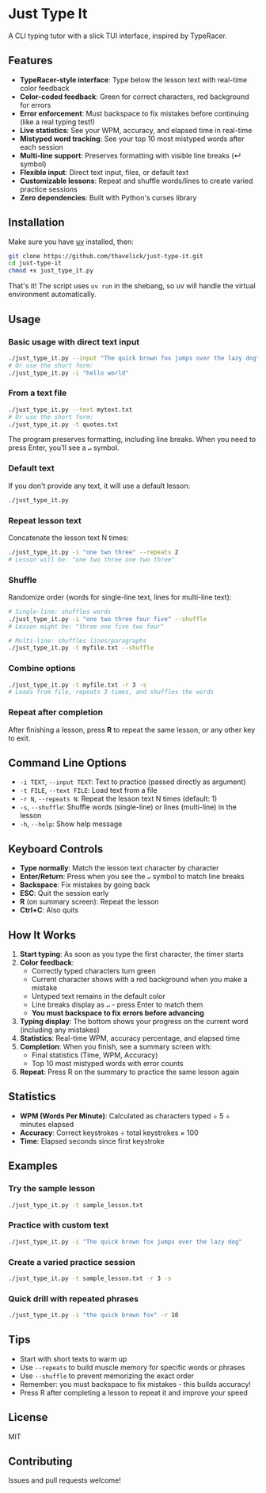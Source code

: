 # Just Type It

A CLI typing tutor with a slick TUI interface, inspired by TypeRacer.

## Features

- **TypeRacer-style interface**: Type below the lesson text with real-time color feedback
- **Color-coded feedback**: Green for correct characters, red background for errors
- **Error enforcement**: Must backspace to fix mistakes before continuing (like a real typing test!)
- **Live statistics**: See your WPM, accuracy, and elapsed time in real-time
- **Mistyped word tracking**: See your top 10 most mistyped words after each session
- **Multi-line support**: Preserves formatting with visible line breaks (↵ symbol)
- **Flexible input**: Direct text input, files, or default text
- **Customizable lessons**: Repeat and shuffle words/lines to create varied practice sessions
- **Zero dependencies**: Built with Python's curses library

## Installation

Make sure you have [uv](https://github.com/astral-sh/uv) installed, then:

```bash
git clone https://github.com/thavelick/just-type-it.git
cd just-type-it
chmod +x just_type_it.py
```

That's it! The script uses `uv run` in the shebang, so uv will handle the virtual environment automatically.

## Usage

### Basic usage with direct text input

```bash
./just_type_it.py --input "The quick brown fox jumps over the lazy dog"
# Or use the short form:
./just_type_it.py -i "hello world"
```

### From a text file

```bash
./just_type_it.py --text mytext.txt
# Or use the short form:
./just_type_it.py -t quotes.txt
```

The program preserves formatting, including line breaks. When you need to press Enter, you'll see a `↵` symbol.

### Default text

If you don't provide any text, it will use a default lesson:

```bash
./just_type_it.py
```

### Repeat lesson text

Concatenate the lesson text N times:

```bash
./just_type_it.py -i "one two three" --repeats 2
# Lesson will be: "one two three one two three"
```

### Shuffle

Randomize order (words for single-line text, lines for multi-line text):

```bash
# Single-line: shuffles words
./just_type_it.py -i "one two three four five" --shuffle
# Lesson might be: "three one five two four"

# Multi-line: shuffles lines/paragraphs
./just_type_it.py -t myfile.txt --shuffle
```

### Combine options

```bash
./just_type_it.py -t myfile.txt -r 3 -s
# Loads from file, repeats 3 times, and shuffles the words
```

### Repeat after completion

After finishing a lesson, press **R** to repeat the same lesson, or any other key to exit.

## Command Line Options

- `-i TEXT`, `--input TEXT`: Text to practice (passed directly as argument)
- `-t FILE`, `--text FILE`: Load text from a file
- `-r N`, `--repeats N`: Repeat the lesson text N times (default: 1)
- `-s`, `--shuffle`: Shuffle words (single-line) or lines (multi-line) in the lesson
- `-h`, `--help`: Show help message

## Keyboard Controls

- **Type normally**: Match the lesson text character by character
- **Enter/Return**: Press when you see the `↵` symbol to match line breaks
- **Backspace**: Fix mistakes by going back
- **ESC**: Quit the session early
- **R** (on summary screen): Repeat the lesson
- **Ctrl+C**: Also quits

## How It Works

1. **Start typing**: As soon as you type the first character, the timer starts
2. **Color feedback**:
   - Correctly typed characters turn green
   - Current character shows with a red background when you make a mistake
   - Untyped text remains in the default color
   - Line breaks display as `↵` - press Enter to match them
   - **You must backspace to fix errors before advancing**
3. **Typing display**: The bottom shows your progress on the current word (including any mistakes)
4. **Statistics**: Real-time WPM, accuracy percentage, and elapsed time
5. **Completion**: When you finish, see a summary screen with:
   - Final statistics (Time, WPM, Accuracy)
   - Top 10 most mistyped words with error counts
6. **Repeat**: Press R on the summary to practice the same lesson again

## Statistics

- **WPM (Words Per Minute)**: Calculated as characters typed ÷ 5 ÷ minutes elapsed
- **Accuracy**: Correct keystrokes ÷ total keystrokes × 100
- **Time**: Elapsed seconds since first keystroke

## Examples

### Try the sample lesson

```bash
./just_type_it.py -t sample_lesson.txt
```

### Practice with custom text

```bash
./just_type_it.py -i "The quick brown fox jumps over the lazy dog"
```

### Create a varied practice session

```bash
./just_type_it.py -t sample_lesson.txt -r 3 -s
```

### Quick drill with repeated phrases

```bash
./just_type_it.py -i "the quick brown fox" -r 10
```

## Tips

- Start with short texts to warm up
- Use `--repeats` to build muscle memory for specific words or phrases
- Use `--shuffle` to prevent memorizing the exact order
- Remember: you must backspace to fix mistakes - this builds accuracy!
- Press R after completing a lesson to repeat it and improve your speed

## License

MIT

## Contributing

Issues and pull requests welcome!
